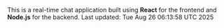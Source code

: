 This is a real-time chat application built using **React** for the frontend and **Node.js** for the backend.
Last updated: Tue Aug 26 06:13:58 UTC 2025
